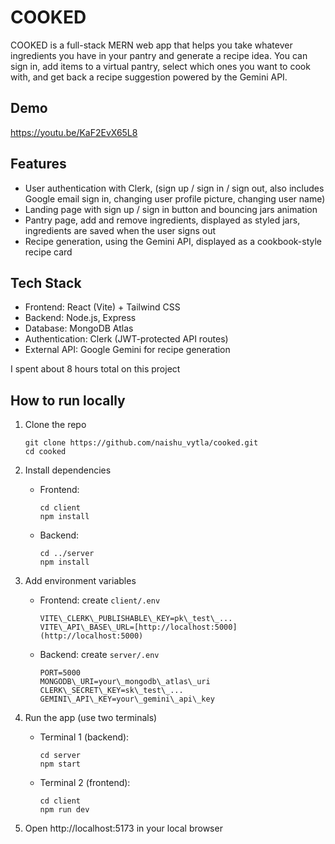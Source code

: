 # COOKED

COOKED is a full-stack MERN web app that helps you take whatever ingredients you have in your pantry and generate a recipe idea. You can sign in, add items to a virtual pantry, select which ones you want to cook with, and get back a recipe suggestion powered by the Gemini API.

## Demo
https://youtu.be/KaF2EvX65L8

## Features

- User authentication with Clerk, (sign up / sign in / sign out, also includes Google email sign in, changing user profile picture, changing user name)
- Landing page with sign up / sign in button and bouncing jars animation 
- Pantry page, add and remove ingredients, displayed as styled jars, ingredients are saved when the user signs out 
- Recipe generation, using the Gemini API, displayed as a cookbook-style recipe card

## Tech Stack
- Frontend: React (Vite) + Tailwind CSS 
- Backend: Node.js, Express  
- Database: MongoDB Atlas  
- Authentication: Clerk (JWT-protected API routes)  
- External API: Google Gemini for recipe generation  

I spent about 8 hours total on this project

## How to run locally

1. Clone the repo
   ```
   git clone https://github.com/naishu_vytla/cooked.git
   cd cooked
   ```

2. Install dependencies

   * Frontend:
     ```
     cd client
     npm install
     ```

   * Backend:
     ```
     cd ../server
     npm install
     ```

3. Add environment variables

   * Frontend: create `client/.env`
     ```
     VITE\_CLERK\_PUBLISHABLE\_KEY=pk\_test\_...
     VITE\_API\_BASE\_URL=[http://localhost:5000](http://localhost:5000)
     ```

   * Backend: create `server/.env`
     ```
     PORT=5000
     MONGODB\_URI=your\_mongodb\_atlas\_uri
     CLERK\_SECRET\_KEY=sk\_test\_...
     GEMINI\_API\_KEY=your\_gemini\_api\_key
     ```

4. Run the app (use two terminals)

   * Terminal 1 (backend):
     ```
     cd server
     npm start
     ```

   * Terminal 2 (frontend):
     ```
     cd client
     npm run dev
     ```

5. Open http://localhost:5173 in your local browser
